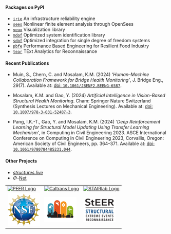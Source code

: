 
#### Packages on PyPI

- [`irie`](https://pypi.org/project/irie) An infrastructure reliability engine
- [`sees`](https://pypi.org/project/sees) Nonlinear finite element analysis through OpenSees
- [`veux`](https://veux.io/) Visualization library
- [`mdof`](https://pypi.org/project/mdof) Optimized system identification library
- [`sdof`](https://pypi.org/project/sdof) Optimized integration for single degree of freedom systems
- [`pbfe`](https://pypi.org/project/pbfe) Performance Based Engineering for Resilient Food Industry
- [`tear`](https://pypi.org/project/tear) TExt Analytics for Reconnaissance


#### Recent Publications

- Muin, S., Chern, C. and Mosalam, K.M. (2024) *‘Human–Machine Collaboration Framework for Bridge Health Monitoring’*, J. Bridge Eng., 29(7). Available at: [doi: `10.1061/JBENF2.BEENG-6587`](https://doi.org/10.1061/JBENF2.BEENG-6587).

- Mosalam, K.M. and Gao, Y. (2024) *Artificial Intelligence in Vision-Based Structural Health Monitoring*. Cham: Springer Nature Switzerland (Synthesis Lectures on Mechanical Engineering). Available at: [doi: `10.1007/978-3-031-52407-3`](https://doi.org/10.1007/978-3-031-52407-3).

- Pang, I.K.-T., Gao, Y. and Mosalam, K.M. (2024) *‘Deep Reinforcement Learning for Structural Model Updating Using Transfer Learning Mechanism’*, in Computing in Civil Engineering 2023. ASCE International Conference on Computing in Civil Engineering 2023, Corvallis, Oregon: American Society of Civil Engineers, pp. 364–371. Available at: [doi: `10.1061/9780784485231.044`](https://doi.org/10.1061/9780784485231.044).

#### Other Projects

- [*structures.live*](https://structures.live)
- $\Phi$-[Net](https://apps.peer.berkeley.edu/phi-net/)

<table align="center">
<tr>

  <td>
    <a href="https://peer.berkeley.edu">
    <!-- https://raw.githubusercontent.com/claudioperez/sdof/master/docs/assets/peer-black-300.png -->
    <img src="https://stairlab.berkeley.edu/wp-content/uploads/2025/01/PEER_logo_old.svg"
         alt="PEER Logo" width="100"/>
    </a>
  </td>

  <td>
    <a href="https://dot.ca.gov/">
    <img src="https://raw.githubusercontent.com/claudioperez/sdof/master/docs/assets/Caltrans.svg.png"
         alt="Caltrans Logo" width="100"/>
    </a>
  </td>

  <td>
    <a href="https://stairlab.berkeley.edu">
    <img src="https://raw.githubusercontent.com/claudioperez/sdof/master/docs/assets/stairlab.svg"
         alt="STAIRlab Logo" width="100"/>
    </a>
  </td>
 
 </tr>
<tr>

  <td>
    <a href="https://nsf.gov/">
    <img src="https://raw.githubusercontent.com/STAIRlab/.github/master/profile/assets/NSF_4-Color_bitmap_Logo.png"
         alt="NSF Logo" width="100"/>
    </a>
  </td>

  <td>
    <a href="https://steer.network">
    <img src="https://raw.githubusercontent.com/STAIRlab/.github/master/profile/assets/StEER-logo_thumb-2_lg.png"
         alt="StEER Logo" width="100"/>
    </a>
  </td>

  <td>
    <a href="https://nsf.gov/">
    <img src="https://raw.githubusercontent.com/STAIRlab/.github/master/profile/assets/StEER-logo_words only.png"
         alt="NSF Logo" width="100"/>
    </a>
  </td>
 
 </tr>
</table>

